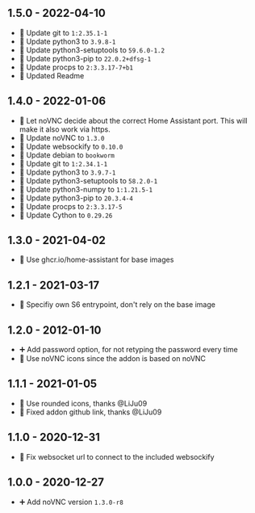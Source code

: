 ## 1.5.0 - 2022-04-10

* 🔼 Update git to `1:2.35.1-1`
* 🔼 Update python3 to `3.9.8-1`
* 🔼 Update python3-setuptools to `59.6.0-1.2`
* 🔼 Update python3-pip to `22.0.2+dfsg-1`
* 🔼 Update procps to `2:3.3.17-7+b1`
* 📝 Updated Readme


## 1.4.0 - 2022-01-06

* 🐛 Let noVNC decide about the correct Home Assistant port. This will make it also work via https.
* 🔼 Update noVNC to `1.3.0`
* 🔼 Update websockify to `0.10.0`
* 🔼 Update debian to `bookworm`
* 🔼 Update git to `1:2.34.1-1`
* 🔼 Update python3 to `3.9.7-1`
* 🔼 Update python3-setuptools to `58.2.0-1`
* 🔼 Update python3-numpy to `1:1.21.5-1`
* 🔼 Update python3-pip to `20.3.4-4`
* 🔼 Update procps to `2:3.3.17-5`
* 🔼 Update Cython to `0.29.26`

## 1.3.0 - 2021-04-02

* 🔨 Use ghcr.io/home-assistant for base images


## 1.2.1 - 2021-03-17

* 🐛 Specifiy own S6 entrypoint, don't rely on the base image


## 1.2.0 - 2012-01-10

* ➕ Add password option, for not retyping the password every time
* 🔨 Use noVNC icons since the addon is based on noVNC


## 1.1.1 - 2021-01-05

* 🔨 Use rounded icons, thanks @LiJu09
* 🔨 Fixed addon github link, thanks @LiJu09


## 1.1.0 - 2020-12-31

* 🐛 Fix websocket url to connect to the included websockify


## 1.0.0 - 2020-12-27

* ➕ Add noVNC version `1.3.0-r8`
